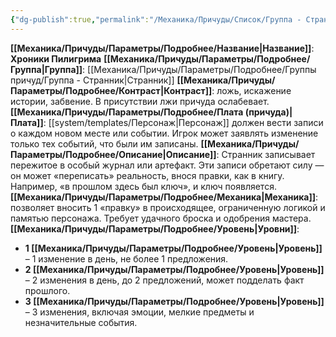 ```yaml
---
{"dg-publish":true,"permalink":"/Механика/Причуды/Список/Группа - Странник/Хроники Пилигрима/","noteIcon":"","created":"2025-07-30T10:44:53.142+03:00","updated":"2025-07-29T23:53:03.310+03:00"}
---
```


**[[Механика/Причуды/Параметры/Подробнее/Название\|Название]]**: **Хроники Пилигрима**
**[[Механика/Причуды/Параметры/Подробнее/Группа\|Группа]]**: [[Механика/Причуды/Параметры/Подробнее/Группы причуд/Группа - Странник\|Странник]] 
**[[Механика/Причуды/Параметры/Подробнее/Контраст\|Контраст]]**: ложь, искажение истории, забвение. В присутствии лжи причуда ослабевает.  
**[[Механика/Причуды/Параметры/Подробнее/Плата (причуда)\|Плата]]**: [[system/templates/Персонаж\|Персонаж]] должен вести записи о каждом новом месте или событии. Игрок может заявлять изменение только тех событий, что были им записаны.
**[[Механика/Причуды/Параметры/Подробнее/Описание\|Описание]]**: Странник записывает пережитое в особый журнал или артефакт. Эти записи обретают силу — он может «переписать» реальность, внося правки, как в книгу. Например, «в прошлом здесь был ключ», и ключ появляется.  
**[[Механика/Причуды/Параметры/Подробнее/Механика\|Механика]]**: позволяет вносить 1 «правку» в происходящее, ограниченную логикой и памятью персонажа. Требует удачного броска и одобрения мастера.  
**[[Механика/Причуды/Параметры/Подробнее/Уровень\|Уровни]]**:
- **1 [[Механика/Причуды/Параметры/Подробнее/Уровень\|Уровень]]** – 1 изменение в день, не более 1 предложения.
- **2 [[Механика/Причуды/Параметры/Подробнее/Уровень\|Уровень]]** – 2 изменения в день, до 2 предложений, может подделать факт прошлого.
- **3 [[Механика/Причуды/Параметры/Подробнее/Уровень\|Уровень]]** – 3 изменения, включая эмоции, мелкие предметы и незначительные события.